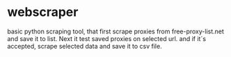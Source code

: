 # webscraper
 basic python scraping tool, that first scrape proxies from free-proxy-list.net and save it to list. Next it test saved proxies on selected url. and if it´s accepted, scrape selected data and save it to csv file.
